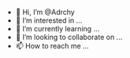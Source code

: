 - 👋 Hi, I’m @Adrchy
- 👀 I’m interested in ...
- 🌱 I’m currently learning ...
- 💞️ I’m looking to collaborate on ...
- 📫 How to reach me ...

<!---
Adrchy/Adrchy is a ✨ special ✨ repository because its `README.md` (this file) appears on your GitHub profile.
You can click the Preview link to take a look at your changes.
--->
